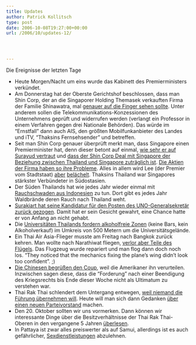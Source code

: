 ```yaml
---
title: Updates
author: Patrick Kollitsch
type: post
date: 2006-10-08T19:27:00+00:00
url: /2006/10/updates-12/




---
```

Die Ereignisse der letzten Tage

  * Heute Morgen/Nacht um eins wurde das Kabinett des Premierministers verk&uuml;ndet.
  * Am Donnerstag hat der Oberste Gerichtshof beschlossen, dass man Shin Corp, der an die Singaporer Holding Themasek verkauften Firma der Familie Shinawatra, mal [genauer auf die Finger sehen sollte][1]. Unter anderem sollen die Telekommunikations-Konzessionen des Unternehmens gepr&uuml;ft und widerrufen werden (verlangt ein Professor in einem Verfahren gegen drei Nationale Beh&ouml;rden). Das w&uuml;rde im &#8220;Ernstfall&#8221; dann auch <span class="caps">AIS</span>, den gr&ouml;&szlig;ten Mobilfunkanbieter des Landes und iTV, &#8220;Thaksins Fernsehsender&#8221; und betreffen.
  * Seit man Shin Corp genauer &uuml;berpr&uuml;ft merkt man, dass Singapore einen Premierminister hat, denn dieser betont auf einmal, [wie sehr er auf Surayud vertraut][2] und [dass der Shin Corp Deal mit Singapore der Beziehung zwischen Thailand und Singapore zutr&auml;glich ist][3]. [Die Aktien der Firma haben so ihre Probleme][4]. Alles in allem wird Lee (der Premier vom Stadtstaat) [aber][5] [bel&auml;chelt][6]. Thaksins Thailand war Singapores st&auml;rkster Verb&uuml;ndeter in S&uuml;dostasien.
  * Der S&uuml;den Thailands hat wie jedes Jahr wieder einmal mit [Rauchschwaden aus Indonesien][7] zu tun. Dort gibt es jedes Jahr Waldbr&auml;nde deren Rauch nach Thailand weht.
  * [Surakiart hat seine Kandidatur f&uuml;r den Posten des UNO-Generalsekret&auml;r zur&uuml;ck gezogen][8]. Damit hat er sein Gesicht gewahrt, eine Chance hatte er von Anfang an nicht gehabt.
  * Die [Universit&auml;ten Thailands fordern alkoholfreie Zonen][9] (keine Bars, kein Alkoholverkauf) im Umkreis von 500 Metern um die Universit&auml;tsgel&auml;nde.
  * Ein Thai Air Asia-Flieger musste am Freitag nach Bangkok zur&uuml;ck kehren. Man wollte nach Narathiwat fliegen, [verlor aber Teile des Fl&uuml;gels][10]. Das Flugzeug wurde repariert und man flog dann doch noch los. &#8220;They noticed that the mechanics fixing the plane&#8217;s wing didn&#8217;t look too confident&#8221;. ;)
  * [Die Chinesen begr&uuml;&szlig;en den Coup][11], weil die Amerikaner ihn verurteilen. Inzwischen sagen diese, dass die &#8220;Forderung&#8221; nach einer Beendigung des Kriegsrechts bis Ende dieser Woche nicht als Ultimatum zu verstehen war.
  * Thai Rak Thai schlendert dem Untergang entwegen, [weil niemand die F&uuml;hrung &uuml;bernehmen will][12]. Heute will man sich dann Gedanken [&uuml;ber einen neuen Parteivorstand][13] machen.
  * Den 20. Oktober sollten wir uns vormerken. Dann k&ouml;nnen wir interessante Dinge &uuml;ber die Besitzverh&auml;ltnisse der Thai Rak Thai-Oberen in den vergangene 5 Jahren [&uuml;berlesen][14].
  * In Pattaya ist zwar alles preiswerter als auf Samui, allerdings ist es auch gef&auml;hrlicher, [Sexdienstleistungen][15] abzulehnen.

 [1]: http://www.asiamedia.ucla.edu/article.asp?parentid=54633
 [2]: http://www.nationmultimedia.com/2006/10/07/headlines/headlines_30015630.php
 [3]: http://www.nationmultimedia.com/2006/10/07/headlines/headlines_30015626.php
 [4]: http://www.nationmultimedia.com/2006/10/07/headlines/headlines_30015629.php
 [5]: http://www.nationmultimedia.com/2006/10/08/regional/regional_30015664.php
 [6]: http://www.nationmultimedia.com/2006/10/08/opinion/opinion_30015656.php
 [7]: http://etna.mcot.net/query.php?nid=25259
 [8]: http://www.nationmultimedia.com/2006/10/05/headlines/headlines_30015455.php
 [9]: http://www.nationmultimedia.com/2006/10/07/national/national_30015613.php
 [10]: http://www.nationmultimedia.com/2006/10/07/headlines/headlines_30015648.php
 [11]: http://www.nationmultimedia.com/2006/10/05/headlines/headlines_30015433.php
 [12]: http://www.nationmultimedia.com/2006/10/04/headlines/headlines_30015380.php
 [13]: http://www.nationmultimedia.com/breakingnews/read.php?newsid=30015640
 [14]: http://www.nationmultimedia.com/breakingnews/read.php?newsid=30015567
 [15]: http://www.nationmultimedia.com/breakingnews/read.php?newsid=30015636